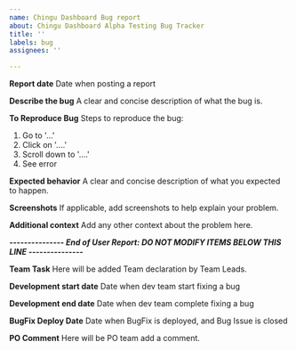 ```yaml
---
name: Chingu Dashboard Bug report
about: Chingu Dashboard Alpha Testing Bug Tracker
title: ''
labels: bug
assignees: ''

---
```


**Report date**
Date when posting a report

**Describe the bug**
A clear and concise description of what the bug is.

**To Reproduce Bug**
Steps to reproduce the bug:
1. Go to '...'
2. Click on '....'
3. Scroll down to '....'
4. See error

**Expected behavior**
A clear and concise description of what you expected to happen.

**Screenshots**
If applicable, add screenshots to help explain your problem.

**Additional context**
Add any other context about the problem here.

***--------------- End of User Report: DO NOT MODIFY ITEMS BELOW THIS LINE ---------------***

**Team Task**
Here will be added Team declaration by Team Leads.

**Development start date**
Date when dev team start fixing a bug

**Development end date**
Date when dev team complete fixing a bug

**BugFix Deploy Date**
Date when BugFix is deployed, and Bug Issue is closed

**PO Comment**
Here will be PO team add a comment.
